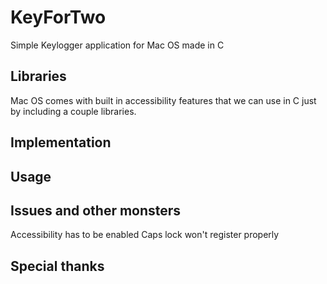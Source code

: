 # KeyForTwo
Simple Keylogger application for Mac OS made in C

## Libraries
Mac OS comes with built in accessibility features that we can use in C just by including a couple libraries.


## Implementation

## Usage

## Issues and other monsters

Accessibility has to be enabled 
Caps lock won't register properly


## Special thanks
